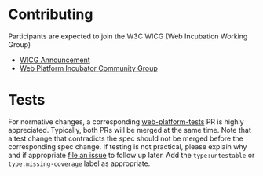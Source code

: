 
# Contributing

Participants are expected to join the W3C WICG (Web Incubation Working Group)

* [WICG Announcement](https://www.w3.org/blog/2015/07/wicg/)
* [Web Platform Incubator Community Group](https://www.w3.org/community/wicg/)

# Tests

For normative changes, a corresponding
[web-platform-tests](https://github.com/w3c/web-platform-tests) PR is highly appreciated. Typically,
both PRs will be merged at the same time. Note that a test change that contradicts the spec should
not be merged before the corresponding spec change. If testing is not practical, please explain why
and if appropriate [file an issue](https://github.com/w3c/web-platform-tests/issues/new) to follow
up later. Add the `type:untestable` or `type:missing-coverage` label as appropriate.
